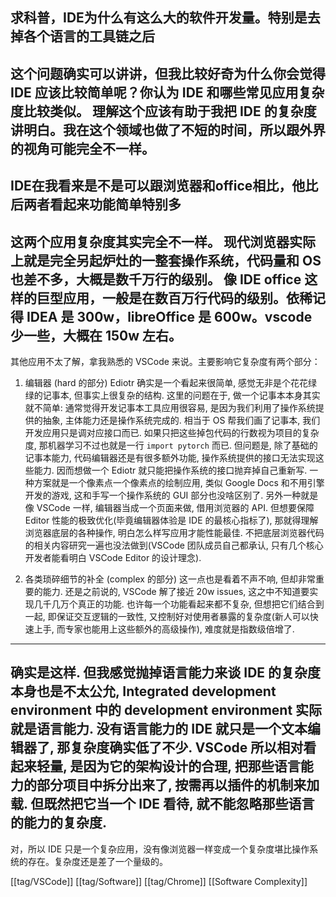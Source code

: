 求科普，IDE为什么有这么大的软件开发量。特别是去掉各个语言的工具链之后
---
这个问题确实可以讲讲，但我比较好奇为什么你会觉得 IDE 应该比较简单呢？你认为 IDE 和哪些常见应用复杂度比较类似。
理解这个应该有助于我把 IDE 的复杂度讲明白。我在这个领域也做了不短的时间，所以跟外界的视角可能完全不一样。
---
IDE在我看来是不是可以跟浏览器和office相比，他比后两者看起来功能简单特别多
---
这两个应用复杂度其实完全不一样。
现代浏览器实际上就是完全另起炉灶的一整套操作系统，代码量和 OS 也差不多，大概是数千万行的级别。
像 IDE office 这样的巨型应用，一般是在数百万行代码的级别。依稀记得 IDEA 是 300w，libreOffice 是 600w。vscode 少一些，大概在 150w 左右。
---
其他应用不太了解，拿我熟悉的 VSCode 来说。主要影响它复杂度有两个部分：
1. 编辑器 (hard 的部分)
Ediotr 确实是一个看起来很简单, 感觉无非是个花花绿绿的记事本, 但事实上很复杂的结构. 这里的问题在于, 做一个记事本本身其实就不简单: 通常觉得开发记事本工具应用很容易, 是因为我们利用了操作系统提供的抽象, 主体能力还是操作系统完成的. 相当于 OS 帮我们画了记事本, 我们开发应用只是调对应接口而已. 如果只把这些掉包代码的行数视为项目的复杂度, 那机器学习不过也就是一行 `import pytorch` 而已.
但问题是, 除了基础的记事本能力, 代码编辑器还是有很多额外功能, 操作系统提供的接口无法实现这些能力. 因而想做一个 Ediotr 就只能把操作系统的接口抛弃掉自己重新写.
一种方案就是一个像素点一个像素点的绘制应用, 类似 Google Docs 和不用引擎开发的游戏, 这和手写一个操作系统的 GUI 部分也没啥区别了.
另外一种就是像 VSCode 一样, 编辑器当成一个页面来做, 借用浏览器的 API. 但想要保障 Editor 性能的极致优化(毕竟编辑器体验是 IDE 的最核心指标了), 那就得理解浏览器底层的各种操作, 明白怎么样写应用才能性能最佳. 不把底层浏览器代码的相关内容研究一遍也没法做到(VSCode 团队成员自己都承认, 只有几个核心开发者能看明白 VSCode Editor 的设计理念).

2. 各类琐碎细节的补全 (complex 的部分)
这一点也是看着不声不响, 但却非常重要的能力. 还是之前说的, VSCode 解了接近 20w issues, 这之中不知道要实现几千几万个真正的功能. 也许每一个功能看起来都不复杂, 但想把它们结合到一起, 即保证交互逻辑的一致性, 又控制好对使用者暴露的复杂度(新人可以快速上手, 而专家也能用上这些额外的高级操作), 难度就是指数级倍增了.
---
确实是这样. 但我感觉抛掉语言能力来谈 IDE 的复杂度本身也是不太公允, Integrated development environment 中的 development environment 实际就是语言能力. 没有语言能力的 IDE 就只是一个文本编辑器了, 那复杂度确实低了不少. VSCode 所以相对看起来轻量, 是因为它的架构设计的合理, 把那些语言能力的部分项目中拆分出来了, 按需再以插件的机制来加载. 但既然把它当一个 IDE 看待, 就不能忽略那些语言的能力的复杂度.
---
对，所以 IDE 只是一个复杂应用，没有像浏览器一样变成一个复杂度堪比操作系统的存在。复杂度还是差了一个量级的。

[[tag/VSCode]] [[tag/Software]] [[tag/Chrome]] [[Software Complexity]]